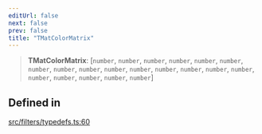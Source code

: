 ```yaml
---
editUrl: false
next: false
prev: false
title: "TMatColorMatrix"
---
```


> **TMatColorMatrix**: [`number`, `number`, `number`, `number`, `number`, `number`, `number`, `number`, `number`, `number`, `number`, `number`, `number`, `number`, `number`, `number`, `number`, `number`, `number`, `number`]

## Defined in

[src/filters/typedefs.ts:60](https://github.com/fabricjs/fabric.js/blob/v6.0.0-rc4/src/filters/typedefs.ts#L60)
